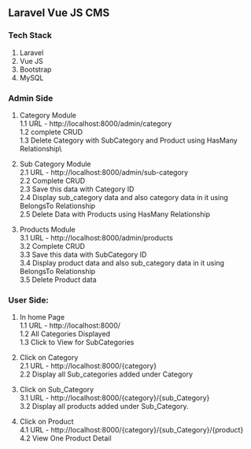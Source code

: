 ## Laravel Vue JS CMS

### Tech Stack
1. Laravel  
2. Vue JS  
3. Bootstrap  
4. MySQL  

### Admin Side

1. Category Module\
	1.1 URL - http://localhost:8000/admin/category \
	1.2 complete CRUD\
	1.3 Delete Category with SubCategory and Product using HasMany Relationship\

2. Sub Category Module\
	2.1 URL - http://localhost:8000/admin/sub-category \
	2.2 Complete CRUD\
	2.3 Save this data with Category ID\
	2.4 Display sub_category data and also category data in it using BelongsTo Relationship\
	2.5 Delete Data with Products using HasMany Relationship

3. Products Module\
	3.1 URL - http://localhost:8000/admin/products \
	3.2 Complete CRUD\
	3.3 Save this data with SubCategory ID\
	3.4 Display product data and also sub_category data in it using BelongsTo Relationship\
	3.5 Delete Product data  


### User Side:

1. In home Page\
	1.1 URL - http://localhost:8000/ \
	1.2 All Categories Displayed\
	1.3 Click to View for SubCategories

2. Click on Category\
	2.1 URL - http://localhost:8000/{category} \
	2.2 Display all Sub_categories added under Category

3. Click on Sub_Category\
	3.1 URL - http://localhost:8000/{category}/{sub_Category} \
	3.2 Display all products added under Sub_Category.

4. Click on Product\
	4.1 URL - http://localhost:8000/{category}/{sub_Category}/{product} \
	4.2 View One Product Detail

